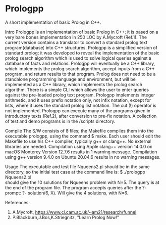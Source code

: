 # Prologpp
A short implementation of basic Prolog in C++.

Intro
	Prologpp is an implementation of basic Prolog in C++;
it is based on a very bare bones implementation in 250 LOC
by A.Mycroft (Ref.1).   The current version contains a
translator to convert a standard prolog text program(database)
into C++ structures. 
	Prologpp is a simplified version of standard prolog; it was
developed to reveal the implementation of the basic prolog search
algorithm which is used to solve logical queries against a database
of facts and relations.  Prologpp will eventually be a C++ library,
which implements the prolog search algorithm, accept inputs
from a C++ program, and return results to that program.  Prolog
does not need to be a standalone programming language and environment,
but will be implemented as a C++ library, which implements the
prolog search algorithm.
	There is a simple CLI which allows the user to enter
queries against the pre-loaded prolog text program. 
Prologpp implements integer arithmetic, and it uses prefix
notation only, not infix notation, except for lists, where it 
uses the standard prolog list notation.  The cut (!) operator
is not implemented.
	Prologpp can execute many of the programs given in
introductory texts (Ref.2), after conversion to pre-fix
notation. A collection of test and demo programs is in the
/scripts directory.

Compile
	The S/W consists of 8 files; the Makefile compiles them into
the executable  prologpp, using the command  $ make.  Each user should 
edit the Makefile to use his C++ compiler, typically g++ or clang++.
No external libraries are needed.
	Compilation using Apple clang++ version 14.0.0 on macOS Monterey
Version 12.7.6 results in 1 warning message.
	Compilation using g++ version 9.4.0 on Ubuntu 20.04.6 results
in no warning messages.

Usage
	The executable and test file Nqueens2.pl should be in the same
directory, so the initial test case at the command line is:
$ ./prologpp Nqueens2.pl	
	should give the 10 solutions for Nqueens problem with N=5.
	The query is at the end of the program file.
	The program accepts queries after the ?- prompt:
?- solution(6, X).
	Will give the 4 solutions, with N=6.


References:
1.	A.Mycroft, https://www.cl.cam.ac.uk/~am21/research/funnel
2.  P.Blackburn,J.Bos,K.Striegnitz, "Learn Prolog Now!"
